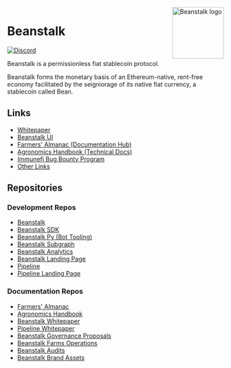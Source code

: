  <img src="https://github.com/BeanstalkFarms/Beanstalk-Brand-Assets/blob/main/BEAN/bean-128x128.png" alt="Beanstalk logo" align="right" width="120" />

# Beanstalk

[![Discord][discord-badge]][discord-url]

[discord-badge]: https://img.shields.io/discord/880413392916054098?label=Beanstalk
[discord-url]: https://discord.gg/beanstalk

Beanstalk is a permissionless fiat stablecoin protocol.

Beanstalk forms the monetary basis of an Ethereum-native, rent-free economy facilitated by the seigniorage of its native fiat currency, a stablecoin called Bean.

## Links

* [Whitepaper](https://bean.money/beanstalk.pdf)
* [Beanstalk UI](https://app.bean.money)
* [Farmers' Almanac (Documentation Hub)](https://docs.bean.money/almanac)
* [Agronomics Handbook (Technical Docs)](https://docs.bean.money/developers)
* [Immunefi Bug Bounty Program](https://immunefi.com/bounty/beanstalk)
* [Other Links](https://docs.bean.money/almanac/community/links)

## Repositories

### Development Repos

* [Beanstalk](https://github.com/BeanstalkFarms/Beanstalk)
* [Beanstalk SDK](https://github.com/BeanstalkFarms/Beanstalk-SDK)
* [Beanstalk Py (Bot Tooling)](https://github.com/BeanstalkFarms/Beanstalk-Py)
* [Beanstalk Subgraph](https://github.com/BeanstalkFarms/Beanstalk-Subgraph)
* [Beanstalk Analytics](https://github.com/BeanstalkFarms/Beanstalk-Analytics)
* [Beanstalk Landing Page](https://github.com/BeanstalkFarms/Beanstalk-Landing)
* [Pipeline](https://github.com/BeanstalkFarms/Pipeline)
* [Pipeline Landing Page](https://github.com/BeanstalkFarms/Pipeline-Landing)

### Documentation Repos

* [Farmers' Almanac](https://github.com/BeanstalkFarms/Farmers-Almanac)
* [Agronomics Handbook](https://github.com/BeanstalkFarms/Agronomics-Handbook)
* [Beanstalk Whitepaper](https://github.com/BeanstalkFarms/Beanstalk-Whitepaper)
* [Pipeline Whitepaper](https://github.com/BeanstalkFarms/Pipeline-Whitepaper)
* [Beanstalk Governance Proposals](https://github.com/BeanstalkFarms/Beanstalk-Governance-Proposals)
* [Beanstalk Farms Operations](https://github.com/BeanstalkFarms/Beanstalk-Farms-Operations)
* [Beanstalk Audits](https://github.com/BeanstalkFarms/Beanstalk-Audits)
* [Beanstalk Brand Assets](https://github.com/BeanstalkFarms/Beanstalk-Brand-Assets)
